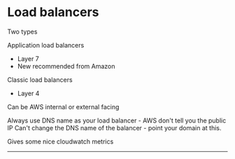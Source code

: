 Load balancers
======================================

Two types

Application load balancers
* Layer 7
* New recommended from Amazon

Classic load balancers
* Layer 4

Can be AWS internal or external facing

Always use DNS name as your load balancer - AWS don't tell you the public IP
Can't change the DNS name of the balancer - point your domain at this.

Gives some nice cloudwatch metrics

---------------
